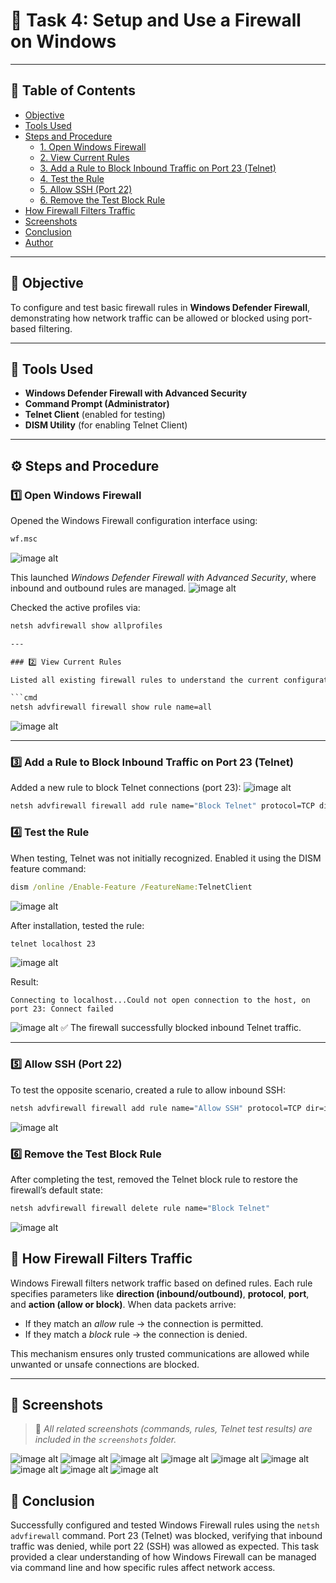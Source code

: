 # 🔐 Task 4: Setup and Use a Firewall on Windows

---

## 📑 Table of Contents
- [Objective](#objective)
- [Tools Used](#tools-used)
- [Steps and Procedure](#steps-and-procedure)
  - [1. Open Windows Firewall](#1-open-windows-firewall)
  - [2. View Current Rules](#2-view-current-rules)
  - [3. Add a Rule to Block Inbound Traffic on Port 23 (Telnet)](#3-add-a-rule-to-block-inbound-traffic-on-port-23-telnet)
  - [4. Test the Rule](#4-test-the-rule)
  - [5. Allow SSH (Port 22)](#5-allow-ssh-port-22)
  - [6. Remove the Test Block Rule](#6-remove-the-test-block-rule)
- [How Firewall Filters Traffic](#how-firewall-filters-traffic)
- [Screenshots](#screenshots)
- [Conclusion](#conclusion)
- [Author](#author)

---

## 🎯 Objective
To configure and test basic firewall rules in **Windows Defender Firewall**, demonstrating how network traffic can be allowed or blocked using port-based filtering.

---

## 🧰 Tools Used
- **Windows Defender Firewall with Advanced Security**
- **Command Prompt (Administrator)**
- **Telnet Client** (enabled for testing)
- **DISM Utility** (for enabling Telnet Client)

---

## ⚙️ Steps and Procedure

### 1️⃣ Open Windows Firewall
Opened the Windows Firewall configuration interface using:
```cmd
wf.msc
````
![image alt](https://github.com/ujwalrbhattarai/Defensive_Cybersecurity/blob/45e3c517588d2262560a9934e6f4de6675ad4820/task4/Screenshot%202025-10-29%20181529.png)

This launched *Windows Defender Firewall with Advanced Security*, where inbound and outbound rules are managed.
![image alt](https://github.com/ujwalrbhattarai/Defensive_Cybersecurity/blob/main/task4/Screenshot%202025-10-29%20182104.png?raw=true)

Checked the active profiles via:

```cmd
netsh advfirewall show allprofiles

---

### 2️⃣ View Current Rules

Listed all existing firewall rules to understand the current configuration.

```cmd
netsh advfirewall firewall show rule name=all
```
![image alt](https://github.com/ujwalrbhattarai/Defensive_Cybersecurity/blob/main/task4/Screenshot%202025-10-29%20181743.png?raw=true)

---

### 3️⃣ Add a Rule to Block Inbound Traffic on Port 23 (Telnet)

Added a new rule to block Telnet connections (port 23):
![image alt](https://github.com/ujwalrbhattarai/Defensive_Cybersecurity/blob/main/task4/Screenshot%202025-10-29%20182056.png?raw=true)

```cmd
netsh advfirewall firewall add rule name="Block Telnet" protocol=TCP dir=in localport=23 action=block
```

### 4️⃣ Test the Rule

When testing, Telnet was not initially recognized.
Enabled it using the DISM feature command:

```cmd
dism /online /Enable-Feature /FeatureName:TelnetClient
```
![image alt](https://github.com/ujwalrbhattarai/Defensive_Cybersecurity/blob/main/task4/Screenshot%202025-10-29%20182351.png?raw=true)

After installation, tested the rule:

```cmd
telnet localhost 23
```
![image alt](https://github.com/ujwalrbhattarai/Defensive_Cybersecurity/blob/main/task4/Screenshot%202025-10-29%20182452.png?raw=true)

Result:

```
Connecting to localhost...Could not open connection to the host, on port 23: Connect failed
```
![image alt](https://github.com/ujwalrbhattarai/Defensive_Cybersecurity/blob/main/task4/Screenshot%202025-10-29%20182520.png?raw=true)
✅ The firewall successfully blocked inbound Telnet traffic.

---

### 5️⃣ Allow SSH (Port 22)

To test the opposite scenario, created a rule to allow inbound SSH:

```cmd
netsh advfirewall firewall add rule name="Allow SSH" protocol=TCP dir=in localport=22 action=allow
```
![image alt](https://github.com/ujwalrbhattarai/Defensive_Cybersecurity/blob/main/task4/Screenshot%202025-10-29%20182651.png?raw=true)

### 6️⃣ Remove the Test Block Rule

After completing the test, removed the Telnet block rule to restore the firewall’s default state:

```cmd
netsh advfirewall firewall delete rule name="Block Telnet"
```
![image alt](https://github.com/ujwalrbhattarai/Defensive_Cybersecurity/blob/main/task4/Screenshot%202025-10-29%20182722.png?raw=true)


## 🧠 How Firewall Filters Traffic

Windows Firewall filters network traffic based on defined rules.
Each rule specifies parameters like **direction (inbound/outbound)**, **protocol**, **port**, and **action (allow or block)**.
When data packets arrive:

* If they match an *allow* rule → the connection is permitted.
* If they match a *block* rule → the connection is denied.

This mechanism ensures only trusted communications are allowed while unwanted or unsafe connections are blocked.

---

## 📸 Screenshots

> 📂 *All related screenshots (commands, rules, Telnet test results) are included in the `screenshots` folder.*

![image alt](https://github.com/ujwalrbhattarai/Defensive_Cybersecurity/blob/45e3c517588d2262560a9934e6f4de6675ad4820/task4/Screenshot%202025-10-29%20181529.png)
![image alt](https://github.com/ujwalrbhattarai/Defensive_Cybersecurity/blob/main/task4/Screenshot%202025-10-29%20182104.png?raw=true)
![image alt](https://github.com/ujwalrbhattarai/Defensive_Cybersecurity/blob/main/task4/Screenshot%202025-10-29%20181743.png?raw=true)
![image alt](https://github.com/ujwalrbhattarai/Defensive_Cybersecurity/blob/main/task4/Screenshot%202025-10-29%20182056.png?raw=true)
![image alt](https://github.com/ujwalrbhattarai/Defensive_Cybersecurity/blob/main/task4/Screenshot%202025-10-29%20182351.png?raw=true)
![image alt](https://github.com/ujwalrbhattarai/Defensive_Cybersecurity/blob/main/task4/Screenshot%202025-10-29%20182452.png?raw=true)
![image alt](https://github.com/ujwalrbhattarai/Defensive_Cybersecurity/blob/main/task4/Screenshot%202025-10-29%20182520.png?raw=true)
![image alt](https://github.com/ujwalrbhattarai/Defensive_Cybersecurity/blob/main/task4/Screenshot%202025-10-29%20182651.png?raw=true)
![image alt](https://github.com/ujwalrbhattarai/Defensive_Cybersecurity/blob/main/task4/Screenshot%202025-10-29%20182722.png?raw=true)

## 🏁 Conclusion

Successfully configured and tested Windows Firewall rules using the `netsh advfirewall` command.
Port 23 (Telnet) was blocked, verifying that inbound traffic was denied, while port 22 (SSH) was allowed as expected.
This task provided a clear understanding of how Windows Firewall can be managed via command line and how specific rules affect network access.

